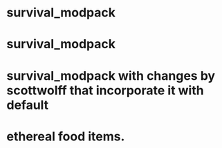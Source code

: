 # survival_modpack
# survival_modpack

# survival_modpack with changes by scottwolff that incorporate it with default
# ethereal food items.
